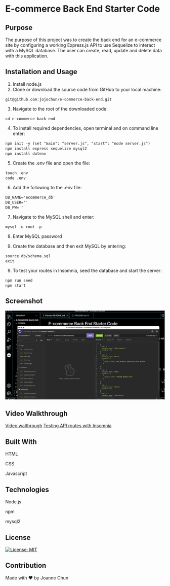 # E-commerce Back End Starter Code

## Purpose

The purpose of this project was to create the back end for an e-commerce site by configuring a working Express.js API to use Sequelize to interact with a MySQL database. The user can create, read, update and delete data with this application.

## Installation and Usage

1. Install node.js
2. Clone or download the source code from GitHub to your local machine:

```shell
git@github.com:jojochun/e-commerce-back-end.git
```

3. Navigate to the root of the downloaded code:

```shell
cd e-commerce-back-end
```

4. To install required dependencies, open terminal and on command line enter:

```shell
npm init -y (set "main": "server.js", "start": "node server.js")
npm install express sequelize mysql2
npm install dotenv
```

5. Create the .env file and open the file:

```shell
touch .env
code .env
```

6. Add the following to the .env file:

```shell
DB_NAME='ecommerce_db'
DB_USER=''
DB_PW=''
```

7. Navigate to the MySQL shell and enter:

```shell
mysql -u root -p
```

8. Enter MySQL password

9. Create the database and then exit MySQL by entering:

```shell
source db/schema.sql
exit
```

9. To test your routes in Insomnia, seed the database and start the server:

```shell
npm run seed
npm start
```

## Screenshot

![a screenshot of my app](./assets/e-commerce.png)

## Video Walkthrough

[Video walthrough](https://watch.screencastify.com/v/MJgzEcE3wCGylWK2oQZy)
[Testing API routes with Insomnia](https://watch.screencastify.com/v/XPSFax7Va8NAQCRvl2Gg)

## Built With

HTML

CSS

Javascript

## Technologies

Node.js

npm

mysql2

## License

[![License: MIT](https://img.shields.io/badge/License-MIT-green.svg)](https://opensource.org/licenses/MIT)

## Contribution

Made with ❤️ by Joanne Chun
